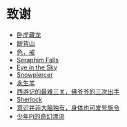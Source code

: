 # 致谢

- [卧虎藏龙](https://zh.wikipedia.org/wiki/臥虎藏龍_(電影))
- [断背山](https://zh.wikipedia.org/wiki/斷背山)
- [色，戒](https://zh.wikipedia.org/wiki/色，戒_(電影))
- [Seraphim Falls](https://en.wikipedia.org/wiki/Seraphim_Falls)
- [Eye in the Sky](https://en.wikipedia.org/wiki/Eye_in_the_Sky_(2015_film))
- [Snowpiercer](https://en.wikipedia.org/wiki/Snowpiercer)
- [永生羊](https://baike.baidu.com/item/永生羊/5265145)
- [西游记的最难三关，佛爷爷的三次出手](https://www.bilibili.com/video/BV1re4y1b7sV/)
- [Sherlock](https://en.wikipedia.org/wiki/Sherlock_(TV_series))
- [意识并非大脑独有，身体也可发号施令](https://dzb.whb.cn/2021-07-22/11/detail-731252.html)
- [少年Pi的奇幻漂流](https://zh.wikipedia.org/wiki/少年Pi的奇幻漂流)
